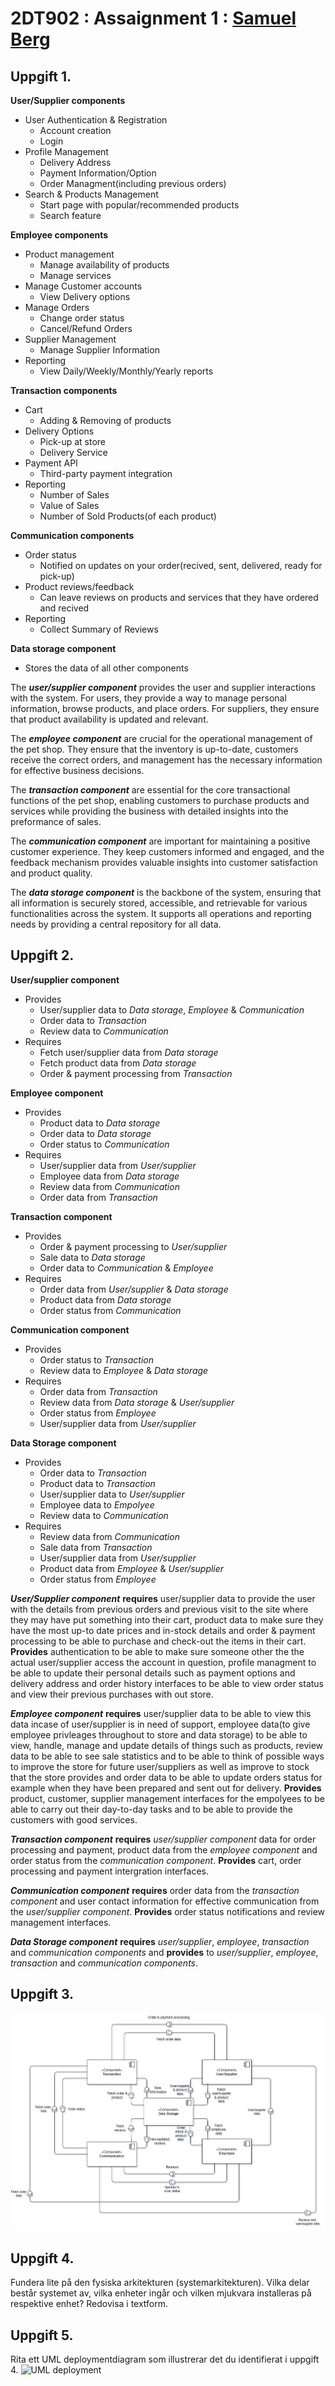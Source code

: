 # 2DT902 : Assaignment 1 : [Samuel Berg](mailto:sb224sc@student.lnu.se)

## Uppgift 1.

**User/Supplier components**
- User Authentication & Registration
    * Account creation
    * Login
- Profile Management
    * Delivery Address
    * Payment Information/Option
    * Order Managment(including previous orders)
- Search & Products Management
    * Start page with popular/recommended products
    * Search feature

**Employee components**
- Product management
    * Manage availability of products
    * Manage services
- Manage Customer accounts
    * View Delivery options
- Manage Orders
    * Change order status
    * Cancel/Refund Orders
- Supplier Management
    * Manage Supplier Information
- Reporting
    * View Daily/Weekly/Monthly/Yearly reports

**Transaction components**
- Cart
    * Adding & Removing of products
- Delivery Options
    * Pick-up at store
    * Delivery Service
- Payment API
    * Third-party payment integration
- Reporting
    * Number of Sales
    * Value of Sales
    * Number of Sold Products(of each product)

**Communication components**
- Order status
    * Notified on updates on your order(recived, sent, delivered, ready for pick-up)
- Product reviews/feedback
    * Can leave reviews on products and services that they have ordered and recived
- Reporting
    * Collect Summary of Reviews

**Data storage component**
- Stores the data of all other components

The ***user/supplier component*** provides the user and supplier interactions with the system. For users, they provide a way to manage personal information, browse products, and place orders. For suppliers, they ensure that product availability is updated and relevant.

The ***employee component*** are crucial for the operational management of the pet shop. They ensure that the inventory is up-to-date, customers receive the correct orders, and management has the necessary information for effective business decisions.

The ***transaction component*** are essential for the core transactional functions of the pet shop, enabling customers to purchase products and services while providing the business with detailed insights into the preformance of sales.

The ***communication component*** are important for maintaining a positive customer experience. They keep customers informed and engaged, and the feedback mechanism provides valuable insights into customer satisfaction and product quality.

The ***data storage component*** is the backbone of the system, ensuring that all information is securely stored, accessible, and retrievable for various functionalities across the system. It supports all operations and reporting needs by providing a central repository for all data.

## Uppgift 2. 

**User/supplier component**
- Provides
    * User/supplier data to *Data storage*, *Employee* & *Communication*
    * Order data to *Transaction*
    * Review data to *Communication*
- Requires
    * Fetch user/supplier data from *Data storage*
    * Fetch product data from *Data storage*
    * Order & payment processing from *Transaction*

**Employee component**
- Provides
    * Product data to *Data storage*
    * Order data to *Data storage*
    * Order status to *Communication*
- Requires
    * User/supplier data from *User/supplier*
    * Employee data from *Data storage*
    * Review data from *Communication*
    * Order data from *Transaction*

**Transaction component**
- Provides
    * Order & payment processing to *User/supplier*
    * Sale data to *Data storage*
    * Order data to *Communication* & *Employee*
- Requires
    * Order data from *User/supplier* & *Data storage*
    * Product data from *Data storage*
    * Order status from *Communication*

**Communication component**
- Provides
    * Order status to *Transaction*
    * Review data to *Employee* & *Data storage*
- Requires
    * Order data from *Transaction*
    * Review data from *Data storage* & *User/supplier*
    * Order status from *Employee*
    * User/supplier data from *User/supplier*

**Data Storage component**
- Provides
    * Order data to *Transaction*
    * Product data to *Transaction*
    * User/supplier data to *User/supplier*
    * Employee data to *Empolyee*
    * Review data to *Communication*
- Requires
    * Review data from *Communication*
    * Sale data from *Transaction*
    * User/supplier data from *User/supplier*
    * Product data from *Employee* & *User/supplier*
    * Order status from *Employee*

***User/Supplier component*** **requires** user/supplier data to provide the user with the details from previous orders and previous visit to the site where they may have put something into their cart, product data to make sure they have the most up-to date prices and in-stock details and order & payment processing to be able to purchase and check-out the items in their cart. **Provides** authentication to be able to make sure someone other the the actual user/supplier access the account in question, profile managment to be able to update their personal details such as payment options and delivery address and order history interfaces to be able to view order status and view their previous purchases with out store.

***Employee component*** **requires** user/supplier data to be able to view this data incase of user/supplier is in need of support, employee data(to give employee privleages throughout to store and data storage) to be able to view, handle, manage and update details of things such as products, review data to be able to see sale statistics and to be able to think of possible ways to improve the store for future user/suppliers as well as improve to stock that the store provides and order data to be able to update orders status for example when they have been prepared and sent out for delivery. **Provides** product, customer, supplier management interfaces for the empolyees to be able to carry out their day-to-day tasks and to be able to provide the customers with good services.

***Transaction component*** **requires** *user/supplier component* data for order processing and payment, product data from the *employee component* and order status from the *communication component*. **Provides** cart, order processing and payment intergration interfaces.

***Communication component*** **requires** order data from the *transaction component* and user contact information for effective communication from the *user/supplier component*. **Provides** order status notifications and review management interfaces.

***Data Storage component*** **requires** *user/supplier*, *employee*, *transaction* and *communication components* and **provides** to *user/supplier*, *employee*, *transaction* and *communication components*.


## Uppgift 3.

![UML component](./img/task3.drawio.png)

## Uppgift 4.
Fundera lite på den fysiska arkitekturen (systemarkitekturen). Vilka delar består
systemet av, vilka enheter ingår och vilken mjukvara installeras på respektive enhet?
Redovisa i textform.

## Uppgift 5.
Rita ett UML deploymentdiagram som illustrerar det du identifierat i uppgift 4.
![UML deployment](./img/)
